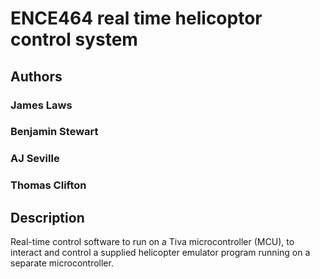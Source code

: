 # ENCE464 real time helicoptor control system



## Authors
### James Laws
### Benjamin Stewart
### AJ Seville
### Thomas Clifton

## Description
Real-time control software to run on a Tiva microcontroller (MCU), to interact and control a supplied helicopter emulator program running on a separate
microcontroller.

